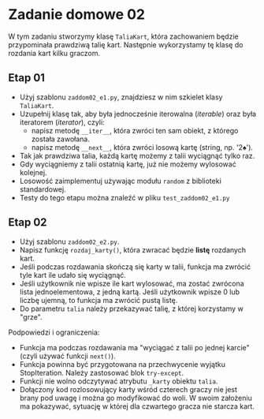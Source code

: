# Zadanie domowe 02

W tym zadaniu stworzymy klasę `TaliaKart`, która zachowaniem będzie przypominała prawdziwą talię kart. Następnie wykorzystamy tę klasę do rozdania kart kilku graczom.

## Etap 01

- Użyj szablonu `zaddom02_e1.py`, znajdziesz w nim szkielet klasy `TaliaKart`.
- Uzupełnij klasę tak, aby była jednocześnie iterowalna (*iterable*) oraz była iteratorem (*iterator*), czyli:
    - napisz metodę `__iter__`, która zwróci ten sam obiekt, z którego została zawołana.
    - napisz metodę `__next__`, która zwróci losową kartę (string, np. '2♠').
- Tak jak prawdziwa talia, każdą kartę możemy z talii wyciągnąć tylko raz.
- Gdy wyciągniemy z talii ostatnią kartę, już nie możemy wylosować kolejnej.
- Losowość zaimplementuj używając modułu `random` z biblioteki standardowej.
- Testy do tego etapu można znaleźć w pliku `test_zaddom02_e1.py`

## Etap 02

- Użyj szablonu `zaddom02_e2.py`.
- Napisz funkcję `rozdaj_karty()`, która zwracać będzie **listę** rozdanych kart.
- Jeśli podczas rozdawania skończą się karty w talii, funkcja ma zwrócić tyle kart ile udało się wyciągnąć.
- Jeśli użytkownik nie wpisze ile kart wylosować, ma zostać zwrócona lista jednoelementowa, z jedną kartą. Jeśli użytkownik wpisze 0 lub liczbę ujemną, to funkcja ma zwrócić pustą listę.
- Do parametru `talia` należy przekazywać talię, z której korzystamy w "grze". 

Podpowiedzi i ograniczenia:
- Funkcja ma podczas rozdawania ma "wyciągać z talii po jednej karcie" (czyli używać funkcji `next()`).
- Funkcja powinna być przygotowana na przechwycenie wyjątku StopIteration. Należy zastosować blok `try-except`.
- Funkcji nie wolno odczytywać atrybutu `_karty` obiektu `talia`.
- Dołączony kod rozlosowujący karty wśród czterech graczy nie jest brany pod uwagę i można go modyfikować do woli. W swoim założeniu ma pokazywać, sytuację w której dla czwartego gracza nie starcza kart.
